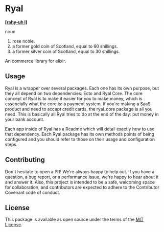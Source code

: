 # Ryal

[**[rahy-uh l]**](http://www.dictionary.com/browse/ryal)

noun

1. rose noble.
2. a former gold coin of Scotland, equal to 60 shillings.
3. a former silver coin of Scotland, equal to 30 shillings.

An commerce library for elixir.

## Usage

Ryal is a wrapper over several packages. Each one has its own purpose, but they all depend on two dependencies: Ecto and Ryal Core.
The core concept of Ryal is to make it easier for you to make money, which is essencially what the core is: a payment system.
If you're making a SaaS product and need to accept credit cards, the ryal_core package is all you need.
This is basically all Ryal tries to do at the end of the day: put money in your bank account.

Each app inside of Ryal has a Readme which will detail exactly how to use that dependency.
Each Ryal package has its own methods points of being configured and you should refer to those on their usage and configuration steps.

## Contributing

Don't hesitate to open a PR!
We're always happy to help out.
If you have a question, a bug report, or a performance issue, we're happy to hear about it and answer it.
Also, this project is intended to be a safe, welcoming space for collaboration, and contributors are expected to adhere to the Contributor Covenant code of conduct.

## License

This package is available as open source under the terms of the [MIT License](https://opensource.org/licenses/MIT).
